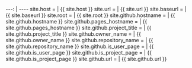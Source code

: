 ---
---

---: | ----
site.host = | {{ site.host }}
site.url = | {{ site.url }}
site.baseurl = | {{ site.baseurl }}
site.root = | {{ site.root }}
site.github.hostname = | {{ site.github.hostname }}
site.github.pages_hostname = | {{ site.github.pages_hostname }}
site.github.project_title = | {{ site.github.project_title }}
site.github.owner_name = | {{ site.github.owner_name }}
site.github.repository_name = | {{ site.github.repository_name }}
site.github.is_user_page = | {{ site.github.is_user_page }}
site.github.is_project_page = | {{ site.github.is_project_page }}
site.github.url = | {{ site.github.url }}
